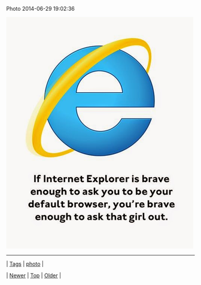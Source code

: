 <!--
title: Photo 2014-06-29 19
date: 2020-06-28T15:27:00.339Z
tags: photo
-->


Photo 2014-06-29 19:02:36

![](90273797541-0.jpg)

<!--BOTTOM-POST-NAVIGATION-->
---

| [Tags](tags.md) | [photo](tag-photo.md) |

| [Newer](90257848149.md) | [Top](index.md) | [Older](90310320954.md) |